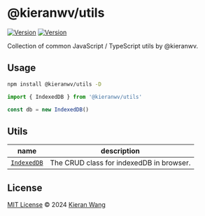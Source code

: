 # @kieranwv/utils

[![Version](https://img.shields.io/github/v/release/kieranwv/utils?style=flat&label=released&color=%2309090b)](https://github.com/kieranwv/utils/releases)
[![Version](https://img.shields.io/npm/v/@kieranwv/utils?style=flat&label=npm&color=09090b)](https://www.npmjs.com/package/@kieranwv/utils)

Collection of common JavaScript / TypeScript utils by @kieranwv.

## Usage

```bash
npm install @kieranwv/utils -D
```

```js
import { IndexedDB } from '@kieranwv/utils'

const db = new IndexedDB()
```

## Utils

| name                             | description                            |
| -------------------------------- | -------------------------------------- |
| [`IndexedDB`](./src/indexed-db.ts) | The CRUD class for indexedDB in browser. |

## License

[MIT License](./LICENSE) © 2024 [Kieran Wang](https://github.com/kieranwv/)
